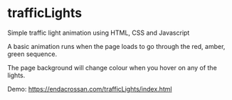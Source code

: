 # trafficLights

Simple traffic light animation using HTML, CSS and Javascript

A basic animation runs when the page loads to go through the red, amber, green sequence.

The page background will change colour when you hover on any of the lights. 

Demo: https://endacrossan.com/trafficLights/index.html
